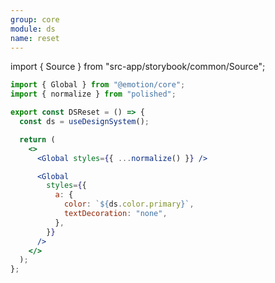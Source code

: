 ```yaml
---
group: core
module: ds
name: reset
---
```


import { Source } from "src-app/storybook/common/Source";

```jsx {9}
import { Global } from "@emotion/core";
import { normalize } from "polished";

export const DSReset = () => {
  const ds = useDesignSystem();

  return (
    <>
      <Global styles={{ ...normalize() }} />

      <Global
        styles={{
          a: {
            color: `${ds.color.primary}`,
            textDecoration: "none",
          },
        }}
      />
    </>
  );
};
```

<Source path="src-core/ds/reset.tsx" />
